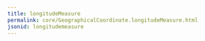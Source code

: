 ```yaml
---
title: longitudeMeasure
permalink: core/GeographicalCoordinate.longitudeMeasure.html
jsonid: longitudemeasure
---
```

